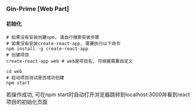 ### Gin-Prime [Web Part]

#### 初始化
```shell
# 如果没有安装创建npm, 请自行搜索安装步骤
# 如果没有安装create-react-app, 需要执行以下命令
npm install -g create-react-app
# 创建项目
create-react-app web # web是项目名, 可根据需要自定义

cd web
# 启动项目测试是否成功创建
npm start
```
若操作成功, 可在npm start时自动打开浏览器跳转到localhost:3000并看到react项目的初始化页面
